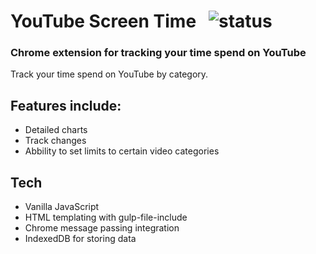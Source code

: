 # YouTube Screen Time &nbsp; <img src="https://img.shields.io/badge/status-inprogress-yellow" alt="status">

### Chrome extension for tracking your time spend on YouTube

Track your time spend on YouTube by category.

## Features include:

- Detailed charts
- Track changes
- Abbility to set limits to certain video categories

## Tech

- Vanilla JavaScript
- HTML templating with gulp-file-include
- Chrome message passing integration
- IndexedDB for storing data

